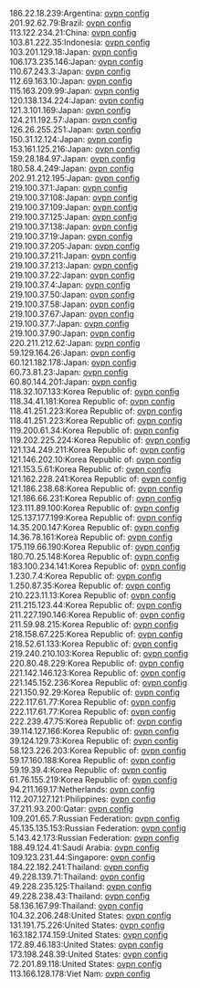 186.22.18.239:Argentina: [ovpn config](vpn/186_22_18_239.ovpn)  
201.92.62.79:Brazil: [ovpn config](vpn/201_92_62_79.ovpn)  
113.122.234.21:China: [ovpn config](vpn/113_122_234_21.ovpn)  
103.81.222.35:Indonesia: [ovpn config](vpn/103_81_222_35.ovpn)  
103.201.129.18:Japan: [ovpn config](vpn/103_201_129_18.ovpn)  
106.173.235.146:Japan: [ovpn config](vpn/106_173_235_146.ovpn)  
110.67.243.3:Japan: [ovpn config](vpn/110_67_243_3.ovpn)  
112.69.163.10:Japan: [ovpn config](vpn/112_69_163_10.ovpn)  
115.163.209.99:Japan: [ovpn config](vpn/115_163_209_99.ovpn)  
120.138.134.224:Japan: [ovpn config](vpn/120_138_134_224.ovpn)  
121.3.101.169:Japan: [ovpn config](vpn/121_3_101_169.ovpn)  
124.211.192.57:Japan: [ovpn config](vpn/124_211_192_57.ovpn)  
126.26.255.251:Japan: [ovpn config](vpn/126_26_255_251.ovpn)  
150.31.12.124:Japan: [ovpn config](vpn/150_31_12_124.ovpn)  
153.161.125.216:Japan: [ovpn config](vpn/153_161_125_216.ovpn)  
159.28.184.97:Japan: [ovpn config](vpn/159_28_184_97.ovpn)  
180.58.4.249:Japan: [ovpn config](vpn/180_58_4_249.ovpn)  
202.91.212.195:Japan: [ovpn config](vpn/202_91_212_195.ovpn)  
219.100.37.1:Japan: [ovpn config](vpn/219_100_37_1.ovpn)  
219.100.37.108:Japan: [ovpn config](vpn/219_100_37_108.ovpn)  
219.100.37.109:Japan: [ovpn config](vpn/219_100_37_109.ovpn)  
219.100.37.125:Japan: [ovpn config](vpn/219_100_37_125.ovpn)  
219.100.37.138:Japan: [ovpn config](vpn/219_100_37_138.ovpn)  
219.100.37.19:Japan: [ovpn config](vpn/219_100_37_19.ovpn)  
219.100.37.205:Japan: [ovpn config](vpn/219_100_37_205.ovpn)  
219.100.37.211:Japan: [ovpn config](vpn/219_100_37_211.ovpn)  
219.100.37.213:Japan: [ovpn config](vpn/219_100_37_213.ovpn)  
219.100.37.22:Japan: [ovpn config](vpn/219_100_37_22.ovpn)  
219.100.37.4:Japan: [ovpn config](vpn/219_100_37_4.ovpn)  
219.100.37.50:Japan: [ovpn config](vpn/219_100_37_50.ovpn)  
219.100.37.58:Japan: [ovpn config](vpn/219_100_37_58.ovpn)  
219.100.37.67:Japan: [ovpn config](vpn/219_100_37_67.ovpn)  
219.100.37.7:Japan: [ovpn config](vpn/219_100_37_7.ovpn)  
219.100.37.90:Japan: [ovpn config](vpn/219_100_37_90.ovpn)  
220.211.212.62:Japan: [ovpn config](vpn/220_211_212_62.ovpn)  
59.129.164.26:Japan: [ovpn config](vpn/59_129_164_26.ovpn)  
60.121.182.178:Japan: [ovpn config](vpn/60_121_182_178.ovpn)  
60.73.81.23:Japan: [ovpn config](vpn/60_73_81_23.ovpn)  
60.80.144.201:Japan: [ovpn config](vpn/60_80_144_201.ovpn)  
118.32.107.133:Korea Republic of: [ovpn config](vpn/118_32_107_133.ovpn)  
118.34.41.181:Korea Republic of: [ovpn config](vpn/118_34_41_181.ovpn)  
118.41.251.223:Korea Republic of: [ovpn config](vpn/118_41_251_223.ovpn)  
118.41.251.223:Korea Republic of: [ovpn config](vpn/118_41_251_223.ovpn)  
119.200.61.34:Korea Republic of: [ovpn config](vpn/119_200_61_34.ovpn)  
119.202.225.224:Korea Republic of: [ovpn config](vpn/119_202_225_224.ovpn)  
121.134.249.211:Korea Republic of: [ovpn config](vpn/121_134_249_211.ovpn)  
121.146.202.10:Korea Republic of: [ovpn config](vpn/121_146_202_10.ovpn)  
121.153.5.61:Korea Republic of: [ovpn config](vpn/121_153_5_61.ovpn)  
121.162.228.241:Korea Republic of: [ovpn config](vpn/121_162_228_241.ovpn)  
121.186.238.68:Korea Republic of: [ovpn config](vpn/121_186_238_68.ovpn)  
121.186.66.231:Korea Republic of: [ovpn config](vpn/121_186_66_231.ovpn)  
123.111.89.100:Korea Republic of: [ovpn config](vpn/123_111_89_100.ovpn)  
125.137.177.199:Korea Republic of: [ovpn config](vpn/125_137_177_199.ovpn)  
14.35.200.147:Korea Republic of: [ovpn config](vpn/14_35_200_147.ovpn)  
14.36.78.161:Korea Republic of: [ovpn config](vpn/14_36_78_161.ovpn)  
175.119.66.190:Korea Republic of: [ovpn config](vpn/175_119_66_190.ovpn)  
180.70.25.148:Korea Republic of: [ovpn config](vpn/180_70_25_148.ovpn)  
183.100.234.141:Korea Republic of: [ovpn config](vpn/183_100_234_141.ovpn)  
1.230.7.4:Korea Republic of: [ovpn config](vpn/1_230_7_4.ovpn)  
1.250.87.35:Korea Republic of: [ovpn config](vpn/1_250_87_35.ovpn)  
210.223.11.13:Korea Republic of: [ovpn config](vpn/210_223_11_13.ovpn)  
211.215.123.44:Korea Republic of: [ovpn config](vpn/211_215_123_44.ovpn)  
211.227.190.146:Korea Republic of: [ovpn config](vpn/211_227_190_146.ovpn)  
211.59.98.215:Korea Republic of: [ovpn config](vpn/211_59_98_215.ovpn)  
218.158.67.225:Korea Republic of: [ovpn config](vpn/218_158_67_225.ovpn)  
218.52.61.133:Korea Republic of: [ovpn config](vpn/218_52_61_133.ovpn)  
219.240.210.103:Korea Republic of: [ovpn config](vpn/219_240_210_103.ovpn)  
220.80.48.229:Korea Republic of: [ovpn config](vpn/220_80_48_229.ovpn)  
221.142.146.123:Korea Republic of: [ovpn config](vpn/221_142_146_123.ovpn)  
221.145.152.236:Korea Republic of: [ovpn config](vpn/221_145_152_236.ovpn)  
221.150.92.29:Korea Republic of: [ovpn config](vpn/221_150_92_29.ovpn)  
222.117.61.77:Korea Republic of: [ovpn config](vpn/222_117_61_77.ovpn)  
222.117.61.77:Korea Republic of: [ovpn config](vpn/222_117_61_77.ovpn)  
222.239.47.75:Korea Republic of: [ovpn config](vpn/222_239_47_75.ovpn)  
39.114.127.166:Korea Republic of: [ovpn config](vpn/39_114_127_166.ovpn)  
39.124.129.73:Korea Republic of: [ovpn config](vpn/39_124_129_73.ovpn)  
58.123.226.203:Korea Republic of: [ovpn config](vpn/58_123_226_203.ovpn)  
59.17.160.188:Korea Republic of: [ovpn config](vpn/59_17_160_188.ovpn)  
59.19.39.4:Korea Republic of: [ovpn config](vpn/59_19_39_4.ovpn)  
61.76.155.219:Korea Republic of: [ovpn config](vpn/61_76_155_219.ovpn)  
94.211.169.17:Netherlands: [ovpn config](vpn/94_211_169_17.ovpn)  
112.207.127.121:Philippines: [ovpn config](vpn/112_207_127_121.ovpn)  
37.211.93.200:Qatar: [ovpn config](vpn/37_211_93_200.ovpn)  
109.201.65.7:Russian Federation: [ovpn config](vpn/109_201_65_7.ovpn)  
45.135.135.153:Russian Federation: [ovpn config](vpn/45_135_135_153.ovpn)  
5.143.42.173:Russian Federation: [ovpn config](vpn/5_143_42_173.ovpn)  
188.49.124.41:Saudi Arabia: [ovpn config](vpn/188_49_124_41.ovpn)  
109.123.231.44:Singapore: [ovpn config](vpn/109_123_231_44.ovpn)  
184.22.182.241:Thailand: [ovpn config](vpn/184_22_182_241.ovpn)  
49.228.139.71:Thailand: [ovpn config](vpn/49_228_139_71.ovpn)  
49.228.235.125:Thailand: [ovpn config](vpn/49_228_235_125.ovpn)  
49.228.238.43:Thailand: [ovpn config](vpn/49_228_238_43.ovpn)  
58.136.167.99:Thailand: [ovpn config](vpn/58_136_167_99.ovpn)  
104.32.206.248:United States: [ovpn config](vpn/104_32_206_248.ovpn)  
131.191.75.226:United States: [ovpn config](vpn/131_191_75_226.ovpn)  
163.182.174.159:United States: [ovpn config](vpn/163_182_174_159.ovpn)  
172.89.46.183:United States: [ovpn config](vpn/172_89_46_183.ovpn)  
173.198.248.39:United States: [ovpn config](vpn/173_198_248_39.ovpn)  
72.201.89.118:United States: [ovpn config](vpn/72_201_89_118.ovpn)  
113.166.128.178:Viet Nam: [ovpn config](vpn/113_166_128_178.ovpn)  
